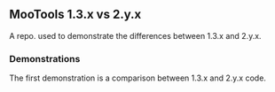 ## MooTools 1.3.x vs 2.y.x

A repo. used to demonstrate the differences between 1.3.x and 2.y.x.

### Demonstrations

The first demonstration is a comparison between 1.3.x and 2.y.x code.
